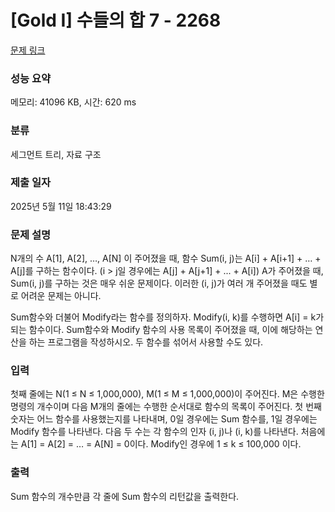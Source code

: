 # [Gold I] 수들의 합 7 - 2268 

[문제 링크](https://www.acmicpc.net/problem/2268) 

### 성능 요약

메모리: 41096 KB, 시간: 620 ms

### 분류

세그먼트 트리, 자료 구조

### 제출 일자

2025년 5월 11일 18:43:29

### 문제 설명

<p>N개의 수 A[1], A[2], …, A[N] 이 주어졌을 때, 함수 Sum(i, j)는 A[i] + A[i+1] + … + A[j]를 구하는 함수이다. (i > j일 경우에는 A[j] + A[j+1] + ... + A[i]) A가 주어졌을 때, Sum(i, j)를 구하는 것은 매우 쉬운 문제이다. 이러한 (i, j)가 여러 개 주어졌을 때도 별로 어려운 문제는 아니다.</p>

<p>Sum함수와 더불어 Modify라는 함수를 정의하자. Modify(i, k)를 수행하면 A[i] = k가 되는 함수이다. Sum함수와 Modify 함수의 사용 목록이 주어졌을 때, 이에 해당하는 연산을 하는 프로그램을 작성하시오. 두 함수를 섞어서 사용할 수도 있다.</p>

### 입력 

 <p>첫째 줄에는 N(1 ≤ N ≤ 1,000,000), M(1 ≤ M ≤ 1,000,000)이 주어진다. M은 수행한 명령의 개수이며 다음 M개의 줄에는 수행한 순서대로 함수의 목록이 주어진다. 첫 번째 숫자는 어느 함수를 사용했는지를 나타내며, 0일 경우에는 Sum 함수를, 1일 경우에는 Modify 함수를 나타낸다. 다음 두 수는 각 함수의 인자 (i, j)나 (i, k)를 나타낸다. 처음에는 A[1] = A[2] = … = A[N] = 0이다. Modify인 경우에 1 ≤ k ≤ 100,000 이다.</p>

### 출력 

 <p>Sum 함수의 개수만큼 각 줄에 Sum 함수의 리턴값을 출력한다.</p>

